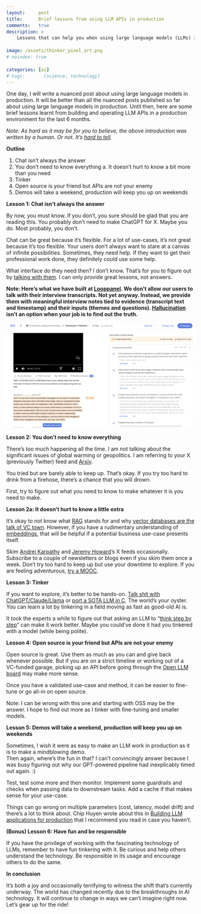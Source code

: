 ```yaml
---
layout:     post
title:      Brief lessons from using LLM APIs in production
comments:   true
description: >
    Lessons that can help you when using large language models (LLMs) in a software production environment

image: /assets/thinker_pixel_art.png
# noindex: true

categories: [ai]
# tags:       [science, technology]
---
```



One day, I will write a nuanced post about using large language models in production. It will be better than all the nuanced posts published so far about using large language models in production. Until then, here are some brief lessons learnt from building and operating LLM APIs in a production environment for the last 6 months.

_Note: As hard as it may be for you to believe, the above introduction was written by a human. Or not. It’s [hard to tell](https://decrypt.co/149826/openai-quietly-shutters-its-ai-detection-tool)._

**Outline**
1. Chat isn’t always the answer
2. You don’t need to know everything
   a. It doesn’t hurt to know a bit more than you need
3. Tinker
4. Open source is your friend but APIs are not your enemy
5. Demos will take a weekend, production will keep you up on weekends

**Lesson 1: Chat isn’t always the answer**

By now, you must know. If you don’t, you sure should be glad that you are reading this. You probably don’t need to make ChatGPT for X. Maybe you do. Most probably, you don’t.

Chat can be great because it’s flexible. For a lot of use-cases, it’s not great because it’s too flexible. Your users don’t always want to stare at a canvas of infinite possibilities. Sometimes, they need help. If they want to get their professional work done, they definitely could use some help.

What interface do they need then? I don’t know. That’s for you to figure out by [talking with them](https://www.momtestbook.com?ref=akashtandon.in). I can only provide great lessons, not answers.

__Note: Here’s what we have built at [Looppanel](https://www.looppanel.com?ref=akashtandon.in). We don’t allow our users to talk with their interview transcripts. Not yet anyway.
Instead, we provide them with meaningful interview notes tied to evidence (transcript text and timestamp) and their inputs (themes and questions). [Hallucination](https://en.wikipedia.org/wiki/Hallucination_(artificial_intelligence)) isn’t an option when your job is to find out the truth.__

![Looppanel AI notes](/assets/img/ai_note_demo_screenshot.png)

**Lesson 2: You don’t need to know everything**

There’s too much happening all the time. I am not talking about the significant issues of global warming or geopolitics. I am referring to your X (previously Twitter) feed and [Arxiv](https://arxiv.org/list/cs.AI/recent).

You tried but are barely able to keep up. That’s okay. If you try too hard to drink from a firehose, there’s a chance that you will drown.

First, try to figure out what you need to know to make whatever it is you need to make.

**Lesson 2a: It doesn’t hurt to know a little extra**

It’s okay to not know what [RAG](https://www.promptingguide.ai/techniques/rag?ref=akashtandon.in) stands for and why [vector databases are the talk of VC town](https://www.cbinsights.com/research/generative-ai-infrastructure-vector-database/). However, if you have a rudimentary understanding of [embeddings](https://platform.openai.com/docs/guides/embeddings), that will be helpful if a potential business use-case presents itself.

Skim [Andrej Karpathy](https://twitter.com/karpathy/) and [Jeremy Howard](https://twitter.com/jeremyphoward)’s X feeds occasionally. Subscribe to a couple of newsletters or blogs even if you skim them once a week. Don’t try too hard to keep up but use your downtime to explore. If you are feeling adventurous, [try a MOOC](https://www.deeplearning.ai/short-courses/?ref=akashtandon.in).

**Lesson 3: Tinker**

If you want to explore, it’s better to be hands-on. [Talk shit with ChatGPT/Claude/Llama](https://www.reddit.com/r/ChatGPT/comments/15et6f2/well_i_got_what_i_asked_for/) or [port a SOTA LLM in C](https://github.com/ggerganov/llama.cpp). The world’s your oyster. You can learn a lot by tinkering in a field moving as fast as good-old AI is.

It took the experts a while to figure out that asking an LLM to “[think step by step](https://arxiv.org/abs/2205.11916)” can make it work better. Maybe you could’ve done it had you tinkered with a model (while being polite).

**Lesson 4: Open source is your friend but APIs are not your enemy**

Open source is great. Use them as much as you can and give back whenever possible. But if you are on a strict timeline or working out of a VC-funded garage, picking up an API before going through the [Open LLM board](https://huggingface.co/spaces/HuggingFaceH4/open_llm_leaderboard?ref=akashtandon.in) may make more sense.

Once you have a validated use-case and method, it can be easier to fine-tune or go all-in on open source.

Note: I can be wrong with this one and starting with OSS may be the answer. I hope to find out more as I tinker with fine-tuning and smaller models.

**Lesson 5: Demos will take a weekend, production will keep you up on weekends**

Sometimes, I wish it were as easy to make an LLM work in production as it is to make a mindblowing demo.  
Then again, where’s the fun in that? I can’t convincingly answer because I was busy figuring out why our GPT-powered pipeline had inexplicably timed out again. :)

Test, test some more and then monitor. Implement some guardrails and checks when passing data to downstream tasks. Add a cache if that makes sense for your use-case.

Things can go wrong on multiple parameters (cost, latency, model drift) and there’s a lot to think about. Chip Huyen wrote about this in [Building LLM applications for production](https://huyenchip.com/2023/04/11/llm-engineering.html?ref=akashtandon.in) that I recommend you read in case you haven’t.

**(Bonus) Lesson 6: Have fun and be responsible**

If you have the privilege of working with the fascinating technology of LLMs, remember to have fun tinkering with it. Be curious and help others understand the technology. Be responsible in its usage and encourage others to do the same.

**In conclusion**

It’s both a joy and occasionally terrifying to witness the shift that’s currently underway. The world has changed recently due to the breakthroughs in AI technology. It will continue to change in ways we can’t imagine right now. Let’s gear up for the ride!








